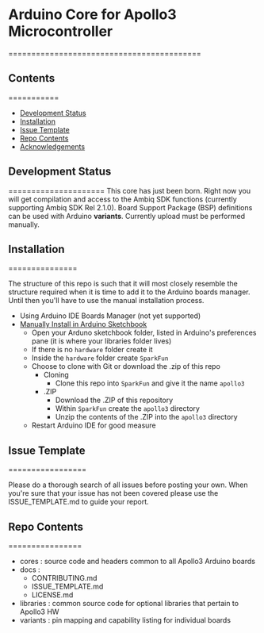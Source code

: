 # Arduino Core for Apollo3 Microcontroller
==========================================

## Contents
===========
* [Development Status]()
* [Installation]()
* [Issue Template]()
* [Repo Contents]()
* [Acknowledgements]()

## Development Status
=====================
This core has just been born. Right now you will get compilation and access to the Ambiq SDK functions (currently supporting Ambiq SDK Rel 2.1.0). Board Support Package (BSP) definitions can be used with Arduino **variants**. Currently upload must be performed manually.

## Installation
===============

The structure of this repo is such that it will most closely resemble the structure required when it is time to add it to the Arduino boards manager. Until then you'll have to use the manual installation process.

* Using Arduino IDE Boards Manager (not yet supported)
* [Manually Install in Arduino Sketchbook]()
    * Open your Arduno sketchbook folder, listed in Arduino's preferences pane (it is where your libraries folder lives)
    * If there is no ```hardware``` folder create it
    * Inside the ```hardware``` folder create ```SparkFun```
    * Choose to clone with Git or download the .zip of this repo
        * Cloning
            * Clone this repo into ```SparkFun``` and give it the name ```apollo3```
        * .ZIP
            * Download the .ZIP of this repository
            * Within ```SparkFun``` create the ```apollo3``` directory
            * Unzip the contents of the .ZIP into the ```apollo3``` directory
    * Restart Arduino IDE for good measure

## Issue Template
=================

Please do a thorough search of all issues before posting your own. When you're sure that your issue has not been covered please use the ISSUE_TEMPLATE.md to guide your report.


## Repo Contents
================
* cores : source code and headers common to all Apollo3 Arduino boards
* docs : 
    * CONTRIBUTING.md
    * ISSUE_TEMPLATE.md
    * LICENSE.md
* libraries : common source code for optional libraries that pertain to Apollo3 HW
* variants : pin mapping and capability listing for individual boards
